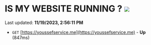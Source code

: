 # IS MY WEBSITE RUNNING ? [![](https://img.shields.io/static/v1?label=Sponsor&message=%E2%9D%A4&logo=GitHub&color=%23fe8e86)](https://github.com/sponsors/<username>)

Last updated: **11/19/2023, 2:56:11 PM**

- `GET` [https://youssefservice.me](https://youssefservice.me) - **Up** (847ms)
